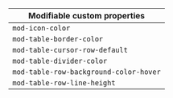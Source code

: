 | Modifiable custom properties           |
| -------------------------------------- |
| `mod-icon-color`                       |
| `mod-table-border-color`               |
| `mod-table-cursor-row-default`         |
| `mod-table-divider-color`              |
| `mod-table-row-background-color-hover` |
| `mod-table-row-line-height`            |
